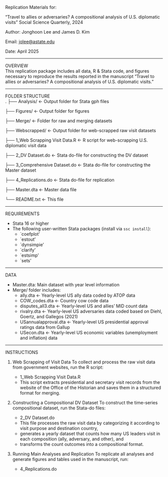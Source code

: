 Replication Materials for:

“Travel to allies or adversaries? A compositional analysis of U.S. diplomatic visits”
Social Science Quarterly, 2024

Author: Jonghoon Lee  and James D. Kim

Email: jolee@astate.edu

Date: April 2025  

---

OVERVIEW  
This replication package includes all data, R & Stata code, and figures necessary to reproduce the results reported in the manuscript “Travel to allies or adversaries? A compositional analysis of U.S. diplomatic visits.” 

---

FOLDER STRUCTURE  
.
├── Analysis/             		 	<- Output folder for Stata gph files 

├── Figures/          			<- Output folder for figures  

├── Merge/         	  			<- Folder for raw and merging datasets

├── Webscrapped/        			<- Output folder for web-scrapped raw visit datasets

├── 1_Web Scrapping Visit Data.R	<- R script for web-scrapping U.S. diplomatic visit data

├── 2_DV Dataset.do			<- Stata do-file for constructing the DV dataset

├── 3_Comprehensive Dataset.do	<- Stata do-file for constructing the Master dataset

├── 4_Replications.do			<- Stata do-file for replication

├── Master.dta				<- Master data file 

└── README.txt         			<- This file

---

REQUIREMENTS  
- Stata 16 or higher  
- The following user-written Stata packages (install via `ssc install`):  
	- `coefplot’  
	- `estout’  
	- `dynsimpie’
	- `clarify’
	- `estsimp’
	- `sets’
---

DATA  
- Master.dta: Main dataset with year level information
- Merge/ folder includes: 
	- ally.dta				<- Yearly-level US ally data coded by ATOP data
	- COW_codes.dta			<- Country cow code data
	- disputes_all3.dta			<- Yearly-level US and allies’ MID count data
	- rivalry.dta				<- Yearly-level US adversaries data coded based on Diehl, Goertz, and Gallegos (2021)
	- USannualapproval.dta		<- Yearly-level US presidential approval ratings data from Gallup 
	- USecon.dta 			<- Yearly-level US economic variables (unemployment and inflation) data


---

INSTRUCTIONS  

1. Web Scrapping of Visit Data 
To collect and process the raw visit data from government websites, run the R script: 
	- 1_Web Scrapping Visit Data.R 
	- This script extracts presidential and secretary visit records from the website of the Office of the Historian and saves them in a structured format for merging.

2. Constructing a Compositional DV Dataset
To construct the time-series compositional dataset, run the Stata-do files: 
	- 2_DV Dataset.do 
	- This file processes the raw visit data by categorizing it according to visit purpose and destination country, 
	- generates a yearly dataset that counts how many US leaders visit in each composition (ally, adversary, and other), and
	- transforms the count outcomes into a compositional format.

3. Running Main Analyses and Replication
To replicate all analyses and generate figures and tables used in the manuscript, run: 
	- 4_Replications.do 
